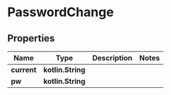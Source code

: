 
# PasswordChange

## Properties
| Name | Type | Description | Notes |
| ------------ | ------------- | ------------- | ------------- |
| **current** | **kotlin.String** |  |  |
| **pw** | **kotlin.String** |  |  |



